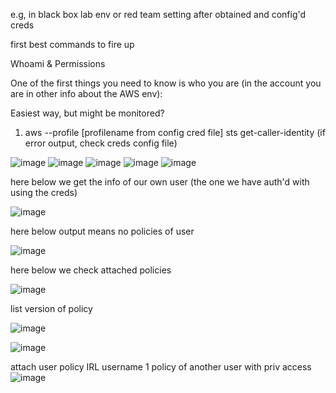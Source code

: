 e.g, 
in black box lab env or red team setting after obtained and config'd creds 

first best commands to fire up

Whoami & Permissions

One of the first things you need to know is who you are (in the account you are in other info about the AWS env):

Easiest way, but might be monitored?
1. aws --profile [profilename from config cred file] sts get-caller-identity (if error output, check creds config file)
   
![image](https://github.com/user-attachments/assets/63860e9e-35a7-4409-b3f7-8446ae91f0e9)
![image](https://github.com/user-attachments/assets/f8038ce5-c25b-4851-a260-7e4a93fe3c3c)
![image](https://github.com/user-attachments/assets/874e2033-9609-497b-b19d-3239aa4c87a1)
![image](https://github.com/user-attachments/assets/e4f79ee9-8b1b-46b9-be0e-e642ce92556c)
![image](https://github.com/user-attachments/assets/d1e66c86-f2fb-46c0-90a9-2f8ab309951f)

here below we get the info of our own user (the one we have auth'd with using the creds) 

![image](https://github.com/user-attachments/assets/06b2aeac-8189-490e-b381-03ef234e0a9d)

here below output means no policies of user 

![image](https://github.com/user-attachments/assets/a6f5397f-9ab4-4227-aef5-ce85886a8d7e)

here below we check attached policies 

![image](https://github.com/user-attachments/assets/4ebe35b0-52f0-4727-9ffc-9ed3ad1b9826)

list version of policy 

![image](https://github.com/user-attachments/assets/49a00e02-5768-47dc-8faa-7125108f42a7)

![image](https://github.com/user-attachments/assets/cc6d572b-32f2-4f6b-8e64-6835dcf4e73e)


attach user policy IRL username 1 policy of another user with priv access
![image](https://github.com/user-attachments/assets/4c03ed46-4631-4d19-86e5-b242c82628f0)

